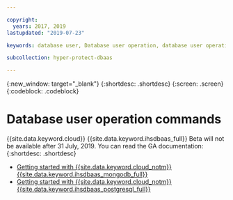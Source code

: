 ```yaml
---

copyright:
  years: 2017, 2019
lastupdated: "2019-07-23"

keywords: database user, Database user operation, database user operation commands

subcollection: hyper-protect-dbaas

---
```


{:new_window: target="_blank"}
{:shortdesc: .shortdesc}
{:screen: .screen}
{:codeblock: .codeblock}


# Database user operation commands

{{site.data.keyword.cloud}} {{site.data.keyword.ihsdbaas_full}} Beta will not be available after 31 July, 2019. You can read the GA documentation:
{:shortdesc: .shortdesc}
- [Getting started with {{site.data.keyword.cloud_notm}} {{site.data.keyword.ihsdbaas_mongodb_full}}](https://cloud.ibm.com/docs/services/hyper-protect-dbaas-for-mongodb?topic=hyper-protect-dbaas-for-mongodb-gettingstarted)
- [Getting started with {{site.data.keyword.cloud_notm}} {{site.data.keyword.ihsdbaas_postgresql_full}}](https://cloud.ibm.com/docs/services/hyper-protect-dbaas-for-postgresql?topic=hyper-protect-dbaas-for-postgresql-gettingstarted)
